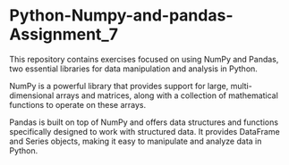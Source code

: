 # Python-Numpy-and-pandas-Assignment_7

This repository contains exercises focused on using NumPy and Pandas, two essential libraries for data manipulation and analysis in Python.

NumPy is a powerful library that provides support for large, multi-dimensional arrays and matrices, along with a collection of mathematical functions to operate on these arrays.

Pandas is built on top of NumPy and offers data structures and functions specifically designed to work with structured data. It provides DataFrame and Series objects, making it easy to manipulate and analyze data in Python.
